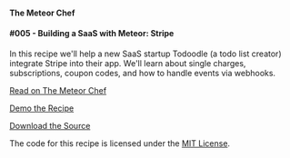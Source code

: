 #### The Meteor Chef
#### \#005 - Building a SaaS with Meteor: Stripe

In this recipe we'll help a new SaaS startup Todoodle (a todo list creator)
integrate Stripe into their app. We'll learn about single charges,
subscriptions, coupon codes, and how to handle events via webhooks. 


[Read on The Meteor Chef](http://themeteorchef.com/recipes/saas-stripe)  

[Demo the Recipe](http://tmc-005-demo.meteor.com)  

[Download the Source](https://github.com/themeteorchef/saas-stripe/archive/master.zip)

The code for this recipe is licensed under the [MIT License](http://opensource.org/licenses/MIT).
